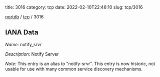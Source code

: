 title: 3016
category: tcp
date: 2022-02-10T22:46:10
slug: tcp/3016

[portdb](/) / [tcp](/category/tcp.html) / 3016


## IANA Data

_Name:_ notify_srvr

_Description:_ Notify Server

_Note:_ This entry is an alias to "notify-srvr".
This entry is now historic, not usable for use with many
common service discovery mechanisms.

